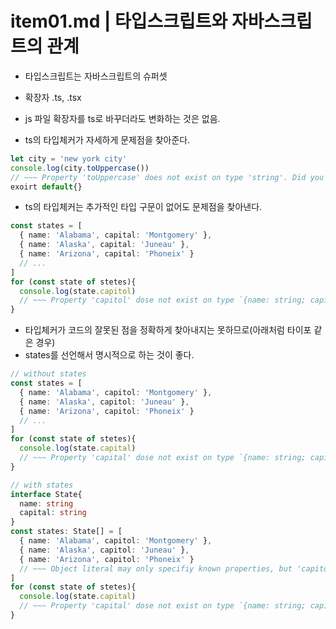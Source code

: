 # item01.md | 타입스크립트와 자바스크립트의 관계
- 타입스크립트는 자바스크립트의 슈퍼셋
- 확장자 .ts, .tsx
- js 파일 확장자를 ts로 바꾸더라도 변화하는 것은 없음.

- ts의 타입체커가 자세하게 문제점을 찾아준다.
```ts
let city = 'new york city'
console.log(city.toUppercase())
// ~~~ Property 'toUppercase' does not exist on type 'string'. Did you mean 'toUpperCase'?
exoirt default{}
```
- ts의 타입체커는 추가적인 타입 구문이 없어도 문제점을 찾아낸다.
```ts
const states = [
  { name: 'Alabama', capital: 'Montgomery' },
  { name: 'Alaska', capital: 'Juneau' },
  { name: 'Arizona', capital: 'Phoneix' }
  // ...
]
for (const state of stetes){
  console.log(state.capitol)
  // ~~~ Property 'capitol' dose not exist on type `{name: string; capital; string;}` Did you mean 'capital'?
}
```

- 타입체커가 코드의 잘못된 점을 정확하게 찾아내지는 못하므로(아래처럼 타이포 같은 경우)
- states를 선언해서 명시적으로 하는 것이 좋다. 
```ts
// without states
const states = [
  { name: 'Alabama', capitol: 'Montgomery' },
  { name: 'Alaska', capitol: 'Juneau' },
  { name: 'Arizona', capitol: 'Phoneix' }
  // ...
]
for (const state of stetes){
  console.log(state.capital)
  // ~~~ Property 'capital' dose not exist on type `{name: string; capitol; string;}` Did you mean 'capitol'?
}
```
```ts
// with states
interface State{
  name: string
  capital: string
}
const states: State[] = [
  { name: 'Alabama', capitol: 'Montgomery' },
  { name: 'Alaska', capitol: 'Juneau' },
  { name: 'Arizona', capitol: 'Phoneix' }
  // ~~~ Object literal may only specifiy known properties, but 'capitol' does not exist in type 'State'. Did you mean to write 'capital'?
]
for (const state of stetes){
  console.log(state.capital)
  // ~~~ Property 'capital' dose not exist on type `{name: string; capitol; string;}` Did you mean 'capitol'?
}
```



